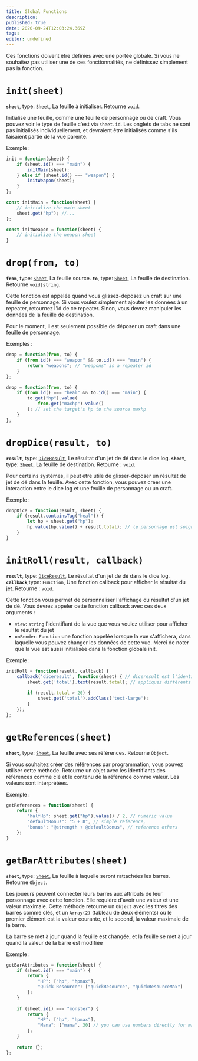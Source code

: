 ```yaml
---
title: Global Functions
description: 
published: true
date: 2020-09-24T12:03:24.369Z
tags: 
editor: undefined
---
```


Ces fonctions doivent être définies avec une portée globale. Si vous ne souhaitez pas utiliser une de ces fonctionnalités, ne définissez simplement pas la fonction.

# `init(sheet)`
**`sheet`**, type: [`Sheet`](/fr/system-builder/scripting/sheet), La feuille à initialiser.
Retourne `void`.

Initialise une feuille, comme une feuille de personnage ou de craft. Vous pouvez voir le type de feuille c'est via `sheet.id`. Les onglets de tabs ne sont pas initialisés individuellement, et devraient être initialisés comme s'ils faisaient partie de la vue parente.

Exemple : 
```javascript
init = function(sheet) {
    if (sheet.id() === "main") {
        initMain(sheet);
    } else if (sheet.id() === "weapon") {
        initWeapon(sheet);
    }
};

const initMain = function(sheet) {
    // initialize the main sheet
    sheet.get("hp"); //...
};

const initWeapon = function(sheet) {
    // initialize the weapon sheet
}
```

# `drop(from, to)`
**`from`**, type: [`Sheet`](/fr/system-builder/scripting/sheet), La feuille source.
**`to`**, type: [`Sheet`](/fr/system-builder/scripting/sheet), La feuille de destination.
Retourne `void|string`.

Cette fonction est appelée quand vous glissez-déposez un craft sur une feuille de personnage. Si vous voulez simplement ajouter les données à un repeater, retournez l'id de ce repeater. Sinon, vous devrez manipuler les données de la feuille de destination.

Pour le moment, il est seulement possible de déposer un craft dans une feuille de personnage.

Exemples :
```javascript
drop = function(from, to) {
    if (from.id() === "weapon" && to.id() === "main") {
        return "weapons"; // "weapons" is a repeater id
    }
};
```

```javascript
drop = function(from, to) {
    if (from.id() === "heal" && to.id() === "main") {
        to.get("hp").value(
            from.get("maxhp").value()
        ); // set the target's hp to the source maxhp
    }
};
```

# `dropDice(result, to)`
**`result`**, type: [`DiceResult`](/fr/system-builder/scripting/dice-result), Le résultat d'un jet de dé dans le dice log.
**`sheet`**, type: [`Sheet`](/fr/builder/documentation/sheet), La feuille de destination.
Retourne : `void`.

Pour certains systèmes, il peut être utile de glisser-déposer un résultat de jet de dé dans la feuille. Avec cette fonction, vous pouvez créer une interaction entre le dice log et une feuille de personnage ou un craft.

Exemple :
```javascript
dropDice = function(result, sheet) {
    if (result.containsTag("heal")) {
        let hp = sheet.get("hp");
        hp.value(hp.value() + result.total); // le personnage est soigné du total du jet de dé
    }
}
```

# `initRoll(result, callback)`
**`result`**, type: [`DiceResult`](/fr/system-builder/scripting/dice-result), Le résultat d'un jet de dé dans le dice log.
**`callback`**,type: `Function`, Une fonction callback pour afficher le résultat du jet.
Retourne : `void`.

Cette fonction vous permet de personnaliser l'affichage du résultat d'un jet de dé. Vous devrez appeler cette fonction callback avec ces deux arguments :

* `view`: `string` l'identifiant de la vue que vous voulez utiliser pour afficher le résultat du jet
* `onRender`: `Function` une fonction appelée lorsque la vue s'affichera, dans laquelle vous pouvez changer les données de cette vue. Merci de noter que la vue est aussi initialisée dans la fonction globale init.

Exemple :
```javascript
initRoll = function(result, callback) {
    callback('diceresult', function(sheet) { // diceresult est l'identifiant de la vue que vous voulez utiliser
        sheet.get('total').text(result.total); // appliquez différents changements à la vue
        
        if (result.total > 20) {
            sheet.get('total').addClass('text-large');
        }
    });
};
```

# `getReferences(sheet)`
**`sheet`**, type: [`Sheet`](/fr/system-builder/scripting/sheet), La feuille avec ses références.
Retourne `Object`.

Si vous souhaitez créer des références par programmation, vous pouvez utiliser cette méthode. Retourne un objet avec les identifiants des références comme clé et le contenu de la référence comme valeur. Les valeurs sont interprétées.

Exemple :
```javascript
getReferences = function(sheet) {
    return {
        "halfHp": sheet.get("hp").value() / 2, // numeric value
        "defaultBonus": "5 + 8", // simple reference,
        "bonus": "@strength + @defaultBonus", // reference others
    };
}
```

# `getBarAttributes(sheet)`
**`sheet`**, type: [`Sheet`](/fr/system-builder/scripting/sheet), La feuille à laquelle seront rattachées les barres.
Retourne `Object`.

Les joueurs peuvent connecter leurs barres aux attributs de leur personnage avec cette fonction. Elle requière d'avoir une valeur et une valeur maximale. Cette méthode retourne un `Object` avec les titres des barres comme clés, et un `Array(2)` (tableau de deux éléments) où le premier élément est la valeur courante, et le second, la valeur maximale de la barre.

La barre se met à jour quand la feuille est changée, et la feuille se met à jour quand la valeur de la barre est modifiée

Exemple :
```javascript
getBarAttributes = function(sheet) {
  	if (sheet.id() === "main") {
     	return {
            "HP": ["hp", "hpmax"],
            "Quick Resource": ["quickResource", "quickResourceMax"]
        };
    }
    
    if (sheet.id() === "monster") {
     	return {
            "HP": ["hp", "hpmax"],
            "Mana": ["mana", 30] // you can use numbers directly for maximums
        };
    }
    
    return {};
};
```